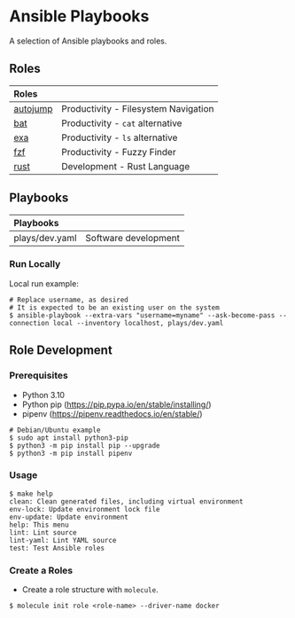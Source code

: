 # Ansible Playbooks

A selection of Ansible playbooks and roles.

## Roles

| Roles                                |                                      |
|:-------------------------------------|:-------------------------------------|
| [autojump](roles/autojump/README.md) | Productivity - Filesystem Navigation |
| [bat](roles/bat/README.md)           | Productivity - `cat` alternative     |
| [exa](roles/exa/README.md)           | Productivity - `ls` alternative      |
| [fzf](roles/fzf/README.md)           | Productivity - Fuzzy Finder          |
| [rust](roles/rust/README.md)         | Development - Rust Language          |


## Playbooks

| Playbooks      |                      |
|:---------------|:---------------------|
| plays/dev.yaml | Software development |

### Run Locally

Local run example:

```shell
# Replace username, as desired
# It is expected to be an existing user on the system
$ ansible-playbook --extra-vars "username=myname" --ask-become-pass --connection local --inventory localhost, plays/dev.yaml
```

## Role Development

### Prerequisites

* Python 3.10
* Python pip (https://pip.pypa.io/en/stable/installing/)
* pipenv (https://pipenv.readthedocs.io/en/stable/)

```shell
# Debian/Ubuntu example
$ sudo apt install python3-pip
$ python3 -m pip install pip --upgrade
$ python3 -m pip install pipenv
```

### Usage

```shell
$ make help
clean: Clean generated files, including virtual environment
env-lock: Update environment lock file
env-update: Update environment
help: This menu
lint: Lint source
lint-yaml: Lint YAML source
test: Test Ansible roles
```

### Create a Roles

* Create a role structure with `molecule`.

```shell
$ molecule init role <role-name> --driver-name docker
```
